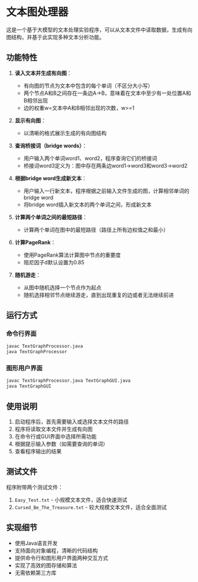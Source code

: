 # 文本图处理器

这是一个基于大模型的文本处理实验程序，可以从文本文件中读取数据，生成有向图结构，并基于此实现多种文本分析功能。

## 功能特性

1. **读入文本并生成有向图**：
   - 有向图的节点为文本中包含的每个单词（不区分大小写）
   - 两个节点A和B之间存在一条边A→B，意味着在文本中至少有一处位置A和B相邻出现
   - 边的权重w=文本中A和B相邻出现的次数，w>=1

2. **显示有向图**：
   - 以清晰的格式展示生成的有向图结构

3. **查询桥接词（bridge words）**：
   - 用户输入两个单词word1、word2，程序查询它们的桥接词
   - 桥接词word3定义为：图中存在两条边word1→word3和word3→word2

4. **根据bridge word生成新文本**：
   - 用户输入一行新文本，程序根据之前输入文件生成的图，计算相邻单词的bridge word
   - 将bridge word插入新文本的两个单词之间，形成新文本

5. **计算两个单词之间的最短路径**：
   - 计算两个单词在图中的最短路径（路径上所有边权值之和最小）

6. **计算PageRank**：
   - 使用PageRank算法计算图中节点的重要度
   - 阻尼因子d默认设置为0.85

7. **随机游走**：
   - 从图中随机选择一个节点作为起点
   - 随机选择相邻节点继续游走，直到出现重复的边或者无法继续前进

## 运行方式

### 命令行界面

```bash
javac TextGraphProcessor.java
java TextGraphProcessor
```

### 图形用户界面

```bash
javac TextGraphProcessor.java TextGraphGUI.java
java TextGraphGUI
```

## 使用说明

1. 启动程序后，首先需要输入或选择文本文件的路径
2. 程序将读取文本文件并生成有向图
3. 在命令行或GUI界面中选择所需功能
4. 根据提示输入参数（如需要查询的单词）
5. 查看程序输出的结果

## 测试文件

程序附带两个测试文件：
1. `Easy_Test.txt` - 小规模文本文件，适合快速测试
2. `Cursed_Be_The_Treasure.txt` - 较大规模文本文件，适合全面测试

## 实现细节

- 使用Java语言开发
- 支持面向对象编程，清晰的代码结构
- 提供命令行和图形用户界面两种交互方式
- 实现了高效的图存储和算法
- 无需依赖第三方库 



